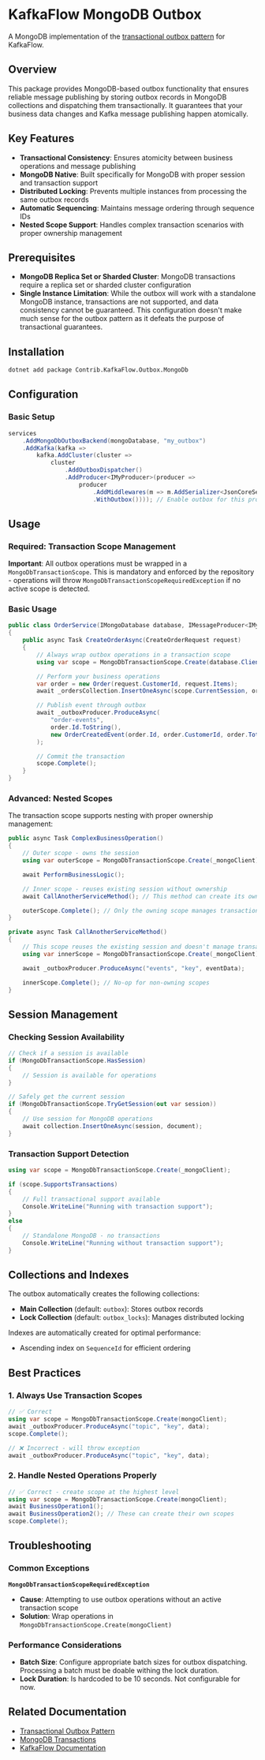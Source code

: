 # KafkaFlow MongoDB Outbox

A MongoDB implementation of the [transactional outbox pattern](https://microservices.io/patterns/data/transactional-outbox.html) for KafkaFlow.

## Overview

This package provides MongoDB-based outbox functionality that ensures reliable message publishing by storing outbox records in MongoDB
collections and dispatching them transactionally.
It guarantees that your business data changes and Kafka message publishing happen atomically.

## Key Features

- **Transactional Consistency**: Ensures atomicity between business operations and message publishing
- **MongoDB Native**: Built specifically for MongoDB with proper session and transaction support
- **Distributed Locking**: Prevents multiple instances from processing the same outbox records
- **Automatic Sequencing**: Maintains message ordering through sequence IDs
- **Nested Scope Support**: Handles complex transaction scenarios with proper ownership management

## Prerequisites

- **MongoDB Replica Set or Sharded Cluster**: MongoDB transactions require a replica set or sharded cluster configuration
- **Single Instance Limitation**: While the outbox will work with a standalone MongoDB instance, transactions are not supported,
    and data consistency cannot be guaranteed. This configuration doesn't make much sense for the outbox pattern
    as it defeats the purpose of transactional guarantees.

## Installation

```bash
dotnet add package Contrib.KafkaFlow.Outbox.MongoDb
```

## Configuration

### Basic Setup

```csharp
services
    .AddMongoDbOutboxBackend(mongoDatabase, "my_outbox")
    .AddKafka(kafka =>
        kafka.AddCluster(cluster =>
            cluster
                .AddOutboxDispatcher()
                .AddProducer<IMyProducer>(producer =>
                    producer
                        .AddMiddlewares(m => m.AddSerializer<JsonCoreSerializer>())
                        .WithOutbox()))); // Enable outbox for this producer
```

## Usage

### Required: Transaction Scope Management

**Important**: All outbox operations must be wrapped in a `MongoDbTransactionScope`.
This is mandatory and enforced by the repository - operations will throw `MongoDbTransactionScopeRequiredException`
if no active scope is detected.

### Basic Usage

```csharp
public class OrderService(IMongoDatabase database, IMessageProducer<IMyProducer> outboxProducer)
{
    public async Task CreateOrderAsync(CreateOrderRequest request)
    {
        // Always wrap outbox operations in a transaction scope
        using var scope = MongoDbTransactionScope.Create(database.Client);

        // Perform your business operations
        var order = new Order(request.CustomerId, request.Items);
        await _ordersCollection.InsertOneAsync(scope.CurrentSession, order);

        // Publish event through outbox
        await _outboxProducer.ProduceAsync(
            "order-events",
            order.Id.ToString(),
            new OrderCreatedEvent(order.Id, order.CustomerId, order.Total)
        );

        // Commit the transaction
        scope.Complete();
    }
}
```

### Advanced: Nested Scopes

The transaction scope supports nesting with proper ownership management:

```csharp
public async Task ComplexBusinessOperation()
{
    // Outer scope - owns the session
    using var outerScope = MongoDbTransactionScope.Create(_mongoClient);

    await PerformBusinessLogic();

    // Inner scope - reuses existing session without ownership
    await CallAnotherServiceMethod(); // This method can create its own scope

    outerScope.Complete(); // Only the owning scope manages transaction commit
}

private async Task CallAnotherServiceMethod()
{
    // This scope reuses the existing session and doesn't manage transactions
    using var innerScope = MongoDbTransactionScope.Create(_mongoClient);

    await _outboxProducer.ProduceAsync("events", "key", eventData);

    innerScope.Complete(); // No-op for non-owning scopes
}
```

## Session Management

### Checking Session Availability

```csharp
// Check if a session is available
if (MongoDbTransactionScope.HasSession)
{
    // Session is available for operations
}

// Safely get the current session
if (MongoDbTransactionScope.TryGetSession(out var session))
{
    // Use session for MongoDB operations
    await collection.InsertOneAsync(session, document);
}
```

### Transaction Support Detection

```csharp
using var scope = MongoDbTransactionScope.Create(_mongoClient);

if (scope.SupportsTransactions)
{
    // Full transactional support available
    Console.WriteLine("Running with transaction support");
}
else
{
    // Standalone MongoDB - no transactions
    Console.WriteLine("Running without transaction support");
}
```

## Collections and Indexes

The outbox automatically creates the following collections:

- **Main Collection** (default: `outbox`): Stores outbox records
- **Lock Collection** (default: `outbox_locks`): Manages distributed locking

Indexes are automatically created for optimal performance:
- Ascending index on `SequenceId` for efficient ordering

## Best Practices

### 1. Always Use Transaction Scopes
```csharp
// ✅ Correct
using var scope = MongoDbTransactionScope.Create(mongoClient);
await _outboxProducer.ProduceAsync("topic", "key", data);
scope.Complete();

// ❌ Incorrect - will throw exception
await _outboxProducer.ProduceAsync("topic", "key", data);
```

### 2. Handle Nested Operations Properly
```csharp
// ✅ Correct - create scope at the highest level
using var scope = MongoDbTransactionScope.Create(mongoClient);
await BusinessOperation1();
await BusinessOperation2(); // These can create their own scopes
scope.Complete();
```

## Troubleshooting

### Common Exceptions

**`MongoDbTransactionScopeRequiredException`**
- **Cause**: Attempting to use outbox operations without an active transaction scope
- **Solution**: Wrap operations in `MongoDbTransactionScope.Create(mongoClient)`

### Performance Considerations

- **Batch Size**: Configure appropriate batch sizes for outbox dispatching. Processing a batch must be doable withing the lock duration.
- **Lock Duration**: Is hardcoded to be 10 seconds. Not configurable for now.

## Related Documentation

- [Transactional Outbox Pattern](https://microservices.io/patterns/data/transactional-outbox.html)
- [MongoDB Transactions](https://docs.mongodb.com/manual/core/transactions/)
- [KafkaFlow Documentation](https://github.com/Farfetch/kafkaflow)
